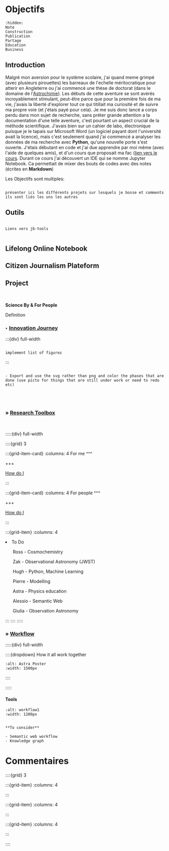 # Objectifs

```{toctree}
:hidden:
Note
Construction
Publication
Partage
Education
Business
```

## Introduction

Malgré mon aversion pour le système scolaire, j'ai quand meme grimpé (avec plusieurs pirouettes) les barreaux de l'echelle méritocratique pour atterir en Angleterre ou j'ai commencé une thèse de doctorat (dans le domaine de l'[Astrochimie]()). Les débuts de cette aventure se sont avérés incroyablement stimulant, peut-être parce que pour la première fois de ma vie, j'avais la liberté d'explorer tout ce qui titillait ma curiosité et de suivre ma propre voie (et j'étais payé pour cela). Je me suis donc lancé a corps perdu dans mon sujet de recherche, sans préter grande attention a la documentation d'une telle aventure, c'est pourtant un aspect crucial de la méthode scientifique. J'avais bien sur un cahier de labo, électronique puisque je le tapais sur Microsoft Word (un logiciel payant dont l'université avait la licence), mais c'est seulement quand j'ai commencé a analyser les données de ma recherche avec **Python**, qu'une nouvelle porte s'est ouverte. J'étais débutant en code et j'ai due apprendre par moi même (avec l'aide de quelques amis), et d'un cours que proposait ma fac ([lien vers le cours](). Durant ce cours j'ai découvert un IDE qui se nomme Jupyter Notebook. Ca permettait de mixer des bouts de codes avec des notes (écrites en <strong>Markdown</strong>) 




Les Objectifs sont multiples: 



```{note}

présenter ici les différents projets sur lesquels je bosse et comments ils sont liés les uns les autres

```

## Outils

```{note}

Liens vers jb-tools


```




## Lifelong Online Notebook



## Citizen Journalism Plateform



## Project 

<br>

<p class="emphase2"><strong> Science By & For People  </strong></p>

<p class="emphase">Definition</p>

### <strong> &#x2023; <u> Innovation Journey </u></strong>

:::{div} full-width

```{figure} Docs/Innovation_flowchart.png

implement list of figures
```

:::


```{note}

- Export and use the svg rather than png and color the phases that are done (use picto for things that are still under work or need to redo etc)

```

<br>
<br>


### <strong>&#187;  <u>Research Toolbox</u></strong>

<br>

:::::{div} full-width

::::{grid} 3

:::{grid-item-card}
:columns: 4
For me
^^^





+++

[How do I](https://deugz.github.io/nb-master/_build/html/Appendix/How_do/How_do_I.html)

:::

:::{grid-item-card}
:columns: 4
For people
^^^





+++

[How do I](https://deugz.github.io/nb-master/_build/html/Appendix/How_do/How_do_I.html)

:::

:::{grid-item}
:columns: 4

<div class="blackboard">
<div class="form">
      
<li>To Do</li>
    
<ul>Ross - Cosmochemistry</ul>
<ul>Zak - Observational Astronomy (JWST)</ul>
<ul>Hugh - Python, Machine Learning</ul> 
<ul>Pierre - Modelling</ul>
<ul>Astra - Physics education</ul>
<ul>Alessio - Semantic Web</ul>    
<ul>Giulia - Observation Astronomy</ul>   
</div>    
</div>

:::
::::
:::::


### <strong>&#187;  <u>Workflow</u></strong>


:::::{div} full-width

::::{dropdown} How it all work together 

```{image} Docs/workflow2.png
:alt: Astra Poster
:width: 1500px
```

::::

:::::


#### Tools


```{image} Docs/workflow1.png
:alt: workflow1
:width: 1200px
```

```{note}

**To consider**

- Semantic web workflow
- Knowledge graph

```



# Commentaires


<script src="https://utteranc.es/client.js"
        repo="Deugz/Encyclopedia-Home"
        issue-term="pathname"
        theme="github-light"
        crossorigin="anonymous"
        async>
</script>


::::{grid} 3

:::{grid-item}
:columns: 4

:::

:::{grid-item}
:columns: 4

<script type='text/javascript' src='https://storage.ko-fi.com/cdn/widget/Widget_2.js'></script><script type='text/javascript'>kofiwidget2.init('Buy me a coffee', '#317315', 'O4O6EZO78');kofiwidget2.draw();</script> 

:::

:::{grid-item}
:columns: 4

:::

::::